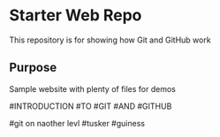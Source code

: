 # Starter Web Repo

This repository is for showing how Git and GitHub work

## Purpose

Sample website with plenty of files for demos


#INTRODUCTION
#TO
#GIT
#AND
#GITHUB

#git on naother levl
#tusker
#guiness
